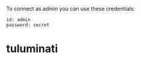 
To connect as admin you can use these credentials:

```
id: admin
password: secret
```

# tuluminati
